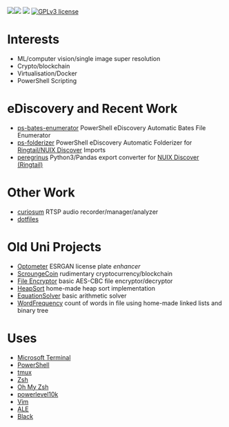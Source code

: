 ![](https://img.shields.io/badge/scripts%20in-PowerShell-black)![](https://img.shields.io/badge/codes%20in-python3-green) ![](https://img.shields.io/badge/remembers%20some-java-blueviolet) [![GPLv3 license](https://img.shields.io/badge/License-GPLv3-blue.svg)](https://github.com/andre-abadi/andre-abadi/blob/master/LICENSE)

# Interests

- ML/computer vision/single image super resolution
- Crypto/blockchain
- Virtualisation/Docker
- PowerShell Scripting

# eDiscovery and Recent Work

- [ps-bates-enumerator](https://github.com/andre-abadi/ps-bates-enumerator) PowerShell eDiscovery Automatic Bates File Enumerator
- [ps-folderizer](https://github.com/andre-abadi/ps-folderizer) PowerShell eDiscovery Automatic Folderizer for [Ringtail/NUIX Discover](https://www.ringtail.com/) Imports
- [peregrinus](https://github.com/andre-abadi/peregrinus) Python3/Pandas export converter for [NUIX Discover (Ringtail)](https://www.ringtail.com/) 

# Other Work

- [curiosum](https://github.com/andre-abadi/curiosum) RTSP audio recorder/manager/analyzer
- [dotfiles](https://github.com/andre-abadi/dotfiles)

# Old Uni Projects

- [Optometer](https://github.com/andre-abadi/ECU_CSG3303_Optometer) ESRGAN license plate *enhancer*
- [ScroungeCoin](https://github.com/andre-abadi/ECU_CSI2108_Cryptocurrency) rudimentary cryptocurrency/blockchain
- [File Encryptor](https://github.com/andre-abadi/ECU_CSI2108_SymmetricEncryption) basic AES-CBC file encryptor/decryptor
- [HeapSort](https://github.com/andre-abadi/Curtin_ST152_HeapSort) home-made heap sort implementation
- [EquationSolver](https://github.com/andre-abadi/Curtin_ST152_EquationSolver) basic arithmetic solver
- [WordFrequency](https://github.com/andre-abadi/Curtin_ST152_WordFrequency) count of words in file using home-made linked lists and binary tree

# Uses

- [Microsoft Terminal](https://github.com/Microsoft/Terminal)
- [PowerShell](https://github.com/powershell/powershell)
- [tmux](https://github.com/tmux/tmux)
- [Zsh](https://en.wikipedia.org/wiki/Z_shell)
- [Oh My Zsh](https://github.com/ohmyzsh/ohmyzsh/)
- [powerlevel10k](https://github.com/romkatv/powerlevel10k)
- [Vim](https://www.vim.org/)
- [ALE](https://github.com/dense-analysis/ale)
- [Black](https://github.com/psf/black)
